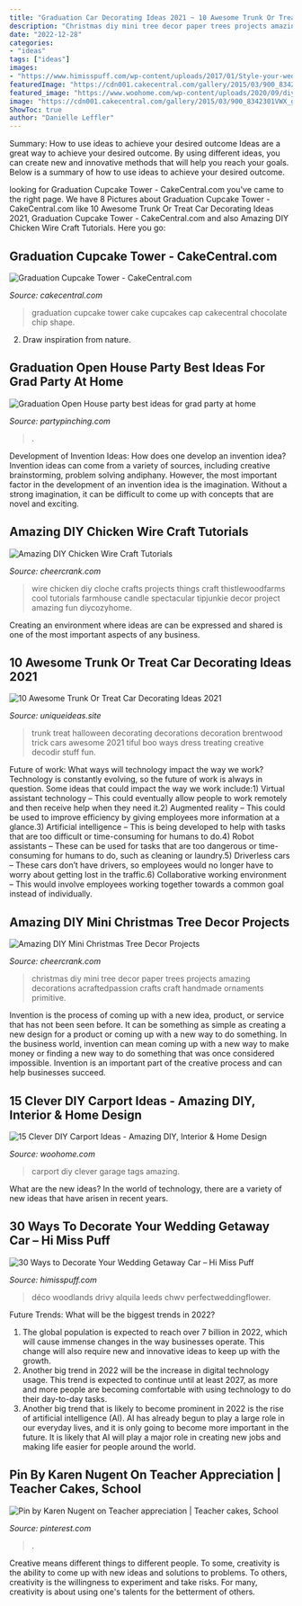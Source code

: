 ```yaml
---
title: "Graduation Car Decorating Ideas 2021 ~ 10 Awesome Trunk Or Treat Car Decorating Ideas 2021"
description: "Christmas diy mini tree decor paper trees projects amazing decorations acraftedpassion crafts craft handmade ornaments primitive"
date: "2022-12-28"
categories:
- "ideas"
tags: ["ideas"]
images:
- "https://www.himisspuff.com/wp-content/uploads/2017/01/Style-your-wedding-car-with-some-bright-florals.jpg"
featuredImage: "https://cdn001.cakecentral.com/gallery/2015/03/900_8342301VWX_graduation-cupcake-tower.jpg"
featured_image: "https://www.woohome.com/wp-content/uploads/2020/09/diy-carport-ideas-14.jpg"
image: "https://cdn001.cakecentral.com/gallery/2015/03/900_8342301VWX_graduation-cupcake-tower.jpg"
ShowToc: true
author: "Danielle Leffler"
---
```



Summary: How to use ideas to achieve your desired outcome
Ideas are a great way to achieve your desired outcome. By using different ideas, you can create new and innovative methods that will help you reach your goals. Below is a summary of how to use ideas to achieve your desired outcome.

	

		
looking for Graduation Cupcake Tower - CakeCentral.com you've came to the right page. We have 8 Pictures about Graduation Cupcake Tower - CakeCentral.com like 10 Awesome Trunk Or Treat Car Decorating Ideas 2021, Graduation Cupcake Tower - CakeCentral.com and also Amazing DIY Chicken Wire Craft Tutorials. Here you go:
		
    
## Graduation Cupcake Tower - CakeCentral.com

<img loading=lazy src="https://cdn001.cakecentral.com/gallery/2015/03/900_8342301VWX_graduation-cupcake-tower.jpg" onerror="this.onerror=null;this.src='https://tse2.mm.bing.net/th?id=OIP.rFFy7ABDV76ZKof_DTUuVwHaLH&amp;pid=15.1';" alt="Graduation Cupcake Tower - CakeCentral.com">

_Source: cakecentral.com_

>graduation cupcake tower cake cupcakes cap cakecentral chocolate chip shape. 

	

2. Draw inspiration from nature.

    
## Graduation Open House Party Best Ideas For Grad Party At Home

<img loading=lazy src="https://partypinching.com/wp-content/uploads/2016/11/grad_open_grid-1024x512.jpg" onerror="this.onerror=null;this.src='https://tse4.mm.bing.net/th?id=OIP.zQm3wc7M2KBdDs0GN9CV5QHaDt&amp;pid=15.1';" alt="Graduation Open House party best ideas for grad party at home">

_Source: partypinching.com_

>. 

	

Development of Invention Ideas: How does one develop an invention idea?
Invention ideas can come from a variety of sources, including creative brainstorming, problem solving andiphany. However, the most important factor in the development of an invention idea is the imagination. Without a strong imagination, it can be difficult to come up with concepts that are novel and exciting.

    
## Amazing DIY Chicken Wire Craft Tutorials

<img loading=lazy src="https://www.cheercrank.com/wp-content/uploads/2016/12/24-chicken-wire-craft-ideas.jpg" onerror="this.onerror=null;this.src='https://tse4.mm.bing.net/th?id=OIP.ADUTyazelNhaVcfgsS_7rwHaLH&amp;pid=15.1';" alt="Amazing DIY Chicken Wire Craft Tutorials">

_Source: cheercrank.com_

>wire chicken diy cloche crafts projects things craft thistlewoodfarms cool tutorials farmhouse candle spectacular tipjunkie decor project amazing fun diycozyhome. 

	

Creating an environment where ideas are can be expressed and shared is one of the most important aspects of any business.

    
## 10 Awesome Trunk Or Treat Car Decorating Ideas 2021

<img loading=lazy src="https://www.uniqueideas.site/wp-content/uploads/halloween-trunk-or-treat-car-decorations-new-decoration.jpg" onerror="this.onerror=null;this.src='https://tse3.mm.bing.net/th?id=OIP.Ndd10A2MLWBCIkHx-PNd3gHaFj&amp;pid=15.1';" alt="10 Awesome Trunk Or Treat Car Decorating Ideas 2021">

_Source: uniqueideas.site_

>trunk treat halloween decorating decorations decoration brentwood trick cars awesome 2021 tiful boo ways dress treating creative decodir stuff fun. 

	

Future of work: What ways will technology impact the way we work?
Technology is constantly evolving, so the future of work is always in question. Some ideas that could impact the way we work include:1) Virtual assistant technology – This could eventually allow people to work remotely and then receive help when they need it.2) Augmented reality – This could be used to improve efficiency by giving employees more information at a glance.3) Artificial intelligence – This is being developed to help with tasks that are too difficult or time-consuming for humans to do.4) Robot assistants – These can be used for tasks that are too dangerous or time- consuming for humans to do, such as cleaning or laundry.5) Driverless cars – These cars don’t have drivers, so employees would no longer have to worry about getting lost in the traffic.6) Collaborative working environment – This would involve employees working together towards a common goal instead of individually.

    
## Amazing DIY Mini Christmas Tree Decor Projects

<img loading=lazy src="https://www.cheercrank.com/wp-content/uploads/2016/12/11-diy-mini-christmas.jpg" onerror="this.onerror=null;this.src='https://tse1.mm.bing.net/th?id=OIP.X6wfdIa2Hr61rbyhmOmynQHaLH&amp;pid=15.1';" alt="Amazing DIY Mini Christmas Tree Decor Projects">

_Source: cheercrank.com_

>christmas diy mini tree decor paper trees projects amazing decorations acraftedpassion crafts craft handmade ornaments primitive. 

	

Invention is the process of coming up with a new idea, product, or service that has not been seen before. It can be something as simple as creating a new design for a product or coming up with a new way to do something. In the business world, invention can mean coming up with a new way to make money or finding a new way to do something that was once considered impossible. Invention is an important part of the creative process and can help businesses succeed.

    
## 15 Clever DIY Carport Ideas - Amazing DIY, Interior &amp; Home Design

<img loading=lazy src="https://www.woohome.com/wp-content/uploads/2020/09/diy-carport-ideas-14.jpg" onerror="this.onerror=null;this.src='https://tse1.mm.bing.net/th?id=OIP.3mE18v-WSPX9k9CqP2DhHQHaFj&amp;pid=15.1';" alt="15 Clever DIY Carport Ideas - Amazing DIY, Interior &amp; Home Design">

_Source: woohome.com_

>carport diy clever garage tags amazing. 

	

What are the new ideas?
In the world of technology, there are a variety of new ideas that have arisen in recent years.

    
## 30 Ways To Decorate Your Wedding Getaway Car – Hi Miss Puff

<img loading=lazy src="https://www.himisspuff.com/wp-content/uploads/2017/01/Style-your-wedding-car-with-some-bright-florals.jpg" onerror="this.onerror=null;this.src='https://tse4.mm.bing.net/th?id=OIP.qgeJJbqffgbXW0-AcZT3cQHaJ8&amp;pid=15.1';" alt="30 Ways to Decorate Your Wedding Getaway Car – Hi Miss Puff">

_Source: himisspuff.com_

>déco woodlands drivy alquila leeds chwv perfectweddingflower. 

	

Future Trends: What will be the biggest trends in 2022?
1. The global population is expected to reach over 7 billion in 2022, which will cause immense changes in the way businesses operate. This change will also require new and innovative ideas to keep up with the growth.
2. Another big trend in 2022 will be the increase in digital technology usage. This trend is expected to continue until at least 2027, as more and more people are becoming comfortable with using technology to do their day-to-day tasks.
3. Another big trend that is likely to become prominent in 2022 is the rise of artificial intelligence (AI). AI has already begun to play a large role in our everyday lives, and it is only going to become more important in the future. It is likely that AI will play a major role in creating new jobs and making life easier for people around the world.

    
## Pin By Karen Nugent On Teacher Appreciation | Teacher Cakes, School

<img loading=lazy src="https://i.pinimg.com/originals/ec/f8/63/ecf86320178e18014a75a1fce57acc24.jpg" onerror="this.onerror=null;this.src='https://tse1.mm.bing.net/th?id=OIP.vwuaB5ngYegqhV-NRcDyiwHaJ4&amp;pid=15.1';" alt="Pin by Karen Nugent on Teacher appreciation | Teacher cakes, School">

_Source: pinterest.com_

>. 

	

Creative means different things to different people. To some, creativity is the ability to come up with new ideas and solutions to problems. To others, creativity is the willingness to experiment and take risks. For many, creativity is about using one's talents for the betterment of others.

